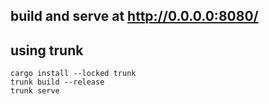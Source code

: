 ## build and serve at http://0.0.0.0:8080/

## using trunk

```shell
cargo install --locked trunk
trunk build --release
trunk serve
```
